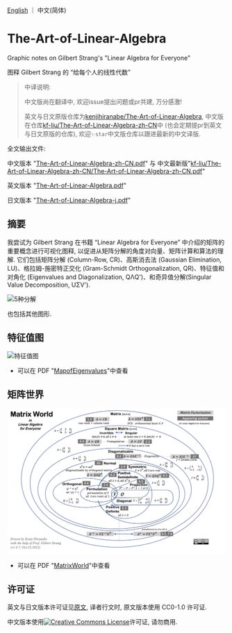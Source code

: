 [English](README.md) ｜ 中文(简体)

# The-Art-of-Linear-Algebra

Graphic notes on Gilbert Strang's "Linear Algebra for Everyone"

图释 Gilbert Strang 的 “给每个人的线性代数”

> 中译说明:
>
> 中文版尚在翻译中, 欢迎issue提出问题或pr共建, 万分感激! 
>
> 英文与日文原版仓库为[kenjihiranabe/The-Art-of-Linear-Algebra](https://github.com/kenjihiranabe/The-Art-of-Linear-Algebra), 中文版在仓库[kf-liu/The-Art-of-Linear-Algebra-zh-CN](https://github.com/kf-liu/The-Art-of-Linear-Algebra-zh-CN)中 (也会定期提pr到英文与日文原版的仓库), 欢迎`✨star`中文版仓库以跟进最新的中文译版.

全文输出文件:

中文版本 "[The-Art-of-Linear-Algebra-zh-CN.pdf](The-Art-of-Linear-Algebra-zh-CN.pdf)" 与 中文最新版"[kf-liu/The-Art-of-Linear-Algebra-zh-CN/The-Art-of-Linear-Algebra-zh-CN.pdf](https://github.com/kf-liu/The-Art-of-Linear-Algebra-zh-CN/blob/main/The-Art-of-Linear-Algebra-zh-CN.pdf)"

英文版本 "[The-Art-of-Linear-Algebra.pdf](The-Art-of-Linear-Algebra.pdf)"

日文版本 "[The-Art-of-Linear-Algebra-j.pdf](The-Art-of-Linear-Algebra-j.pdf)"

## 摘要

我尝试为 Gilbert Strang 在书籍 “Linear Algebra for Everyone” 中介绍的矩阵的重要概念进行可视化图释, 以促进从矩阵分解的角度对向量、矩阵计算和算法的理解.
它们包括矩阵分解 (Column-Row, CR)、高斯消去法 (Gaussian Elimination, LU)、格拉姆-施密特正交化 (Gram-Schmidt Orthogonalization, QR)、特征值和对角化 (Eigenvalues and Diagonalization, QΛQ')、和奇异值分解(Singular Value Decomposition, UΣV').

![5种分解](5-Factorizations.png)

也包括其他图形.

## 特征值图

![特征值图](MapofEigenvalues.png)

- 可以在 PDF "[MapofEigenvalues](MapofEigenvalues-v1.1.pdf)"中查看

## 矩阵世界

![矩阵世界](MatrixWorld.png)

- 可以在 PDF "[MatrixWorld](MatrixWorld.pdf)"中查看

## 许可证

英文与日文版本许可证见[原文](https://github.com/kenjihiranabe/The-Art-of-Linear-Algebra), 译者行文时, 原文版本使用 CC0-1.0 许可证.

中文版本使用<a rel="license" href="http://creativecommons.org/licenses/by-nc/4.0/"><img alt="Creative Commons License" style="border-width:0" src="https://i.creativecommons.org/l/by-nc/4.0/80x15.png" /></a>许可证, 请勿商用.
